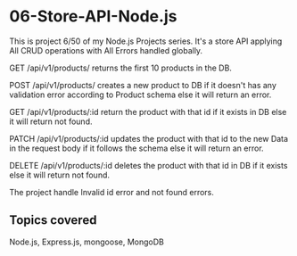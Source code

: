 # 06-Store-API-Node.js
This is project 6/50 of my Node.js Projects series. It's a store API applying All CRUD operations with All Errors handled globally.

GET  /api/v1/products/ returns the first 10 products in the DB.

POST /api/v1/products/ creates a new product to DB if it doesn't has any validation error according to Product schema else it will return an error.

GET /api/v1/products/:id return the product with that id if it exists in DB else it will return not found.

PATCH /api/v1/products/:id updates the product with that id to the new Data in the request body if it follows the schema else it will return an error.

DELETE /api/v1/products/:id deletes the product with that id in DB if it exists else it will return not found.

The project handle Invalid id error and not found errors.

## Topics covered
Node.js, Express.js, mongoose, MongoDB
